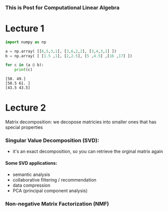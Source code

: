 ### This is Post for Computational Linear Algebra 

# Lecture 1



```python
import numpy as np
```


```python
a = np.array( [[6,5,3,1], [3,6,2,2], [3,4,3,1] ])
b = np.array( [ [1.5 ,1], [2,2.5], [5 ,4.5] ,[16 ,17] ])
```


```python
for c in (a @ b):
    print(c)
```

    [50. 49.]
    [58.5 61. ]
    [43.5 43.5]


# Lecture 2 

Matrix decomposition: we decopose matricies into smaller ones that has special properties 


### Singular Value Decomposition (SVD):
* it's an exact decomposition, so you can retrieve the orginal matrix again 

#### Some SVD applications: 
* semantic analysis
* collaborative filtering / recommendation 
* data compression 
* PCA (principal component analysis)


### Non-negative Matrix Factorization (NMF)



